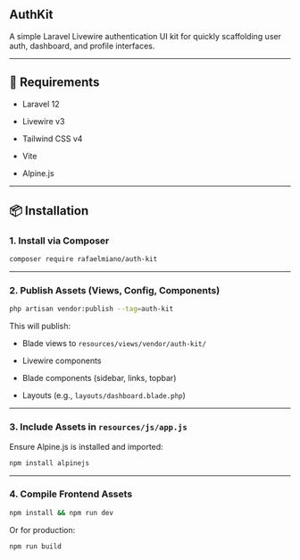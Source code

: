 ## AuthKit

A simple Laravel Livewire authentication UI kit for quickly scaffolding user auth, dashboard, and profile interfaces.

---

## 🧱 Requirements

- Laravel 12
  
- Livewire v3
  
- Tailwind CSS v4
  
- Vite
  
- Alpine.js
  

---

## 📦 Installation

### 1. Install via Composer

```bash
composer require rafaelmiano/auth-kit
```

---

### 2. Publish Assets (Views, Config, Components)

```bash
php artisan vendor:publish --tag=auth-kit
```

This will publish:

- Blade views to `resources/views/vendor/auth-kit/`
  
- Livewire components
  
- Blade components (sidebar, links, topbar)
  
- Layouts (e.g., `layouts/dashboard.blade.php`)

---

### 3. Include Assets in `resources/js/app.js`

Ensure Alpine.js is installed and imported:

```bash
npm install alpinejs
```

---

### 4. Compile Frontend Assets

```bash
npm install && npm run dev
```

Or for production:

```bash
npm run build
```
